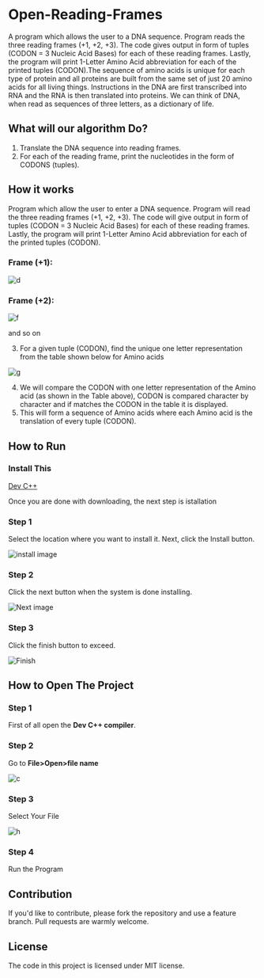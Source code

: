 # Open-Reading-Frames
A program which allows the user to a DNA sequence. Program reads the three reading frames (+1, +2, +3). The code gives output in form of tuples (CODON = 3 Nucleic Acid Bases) for each of these reading frames. Lastly, the program will print 1-Letter Amino Acid abbreviation for each of the printed tuples (CODON).The sequence of amino acids is unique for each type of protein and all proteins are built from the same set of just 20 amino acids for all living things. Instructions in the DNA are first transcribed into RNA and the RNA is then translated into proteins. We can think of DNA, when read as sequences of three letters, as a dictionary of life.

## What will our algorithm Do?
1. Translate the DNA sequence into reading frames.
2. For each of the reading frame, print the nucleotides in the form of CODONS (tuples).

## How it works
Program which allow the user to enter a DNA sequence. Program will read the three reading frames (+1, +2, +3). The code will give output in form of tuples (CODON = 3 Nucleic Acid Bases) for each of these reading frames. Lastly, the program will print 1-Letter Amino Acid abbreviation for each of the printed tuples (CODON).

### Frame (+1):
![d](https://user-images.githubusercontent.com/88362552/128139873-7b5f2329-c12c-4de2-aa01-51e23a784a1f.PNG)

### Frame (+2):
![f](https://user-images.githubusercontent.com/88362552/128139936-1732eb0b-76de-4f82-9ebe-bda820d56f34.PNG)

and so on

3. For a given tuple (CODON), find the unique one letter representation from the table shown below for Amino acids

![g](https://user-images.githubusercontent.com/88362552/128140122-9844ed33-571c-4028-8c65-d01f43242aa0.PNG)

4. We will compare the CODON with one letter representation of the Amino acid (as shown in the Table above), CODON is compared character by character and if matches the CODON in the table it is displayed.
5. This will form a sequence of Amino acids where each Amino acid is the translation of every tuple (CODON).

## How to Run
### Install This
[Dev C++](https://sourceforge.net/projects/orwelldevcpp/)

Once you are done with downloading, the next step is istallation

### Step 1

Select the location where you want to install it. 
Next, click the Install button.

![install image](https://dotnettutorials.net/wp-content/uploads/2020/11/word-image-110.png)

### Step 2
Click the next button when the system is done installing.

![Next image](https://www.softwaretestinghelp.com/wp-content/qa/uploads/2019/11/installation.png)

### Step 3
Click the finish button to exceed.

![Finish](https://chortle.ccsu.edu/bloodshed/startUp.jpg)

## How to Open The Project

### Step 1

First of all open the **Dev C++ compiler**.

### Step 2

Go to **File>Open>file name**

![c](https://user-images.githubusercontent.com/88362552/128132365-adb9858b-725c-4fb1-a1a4-150a5891ca55.PNG)

### Step 3

Select Your File

![h](https://user-images.githubusercontent.com/88362552/128140691-e949e911-9478-4fd5-a283-2b52555247e1.PNG)

### Step 4

Run the Program

## Contribution
If you'd like to contribute, please fork the repository and use a feature branch. Pull requests are warmly welcome.

## License
The code in this project is licensed under MIT license.
